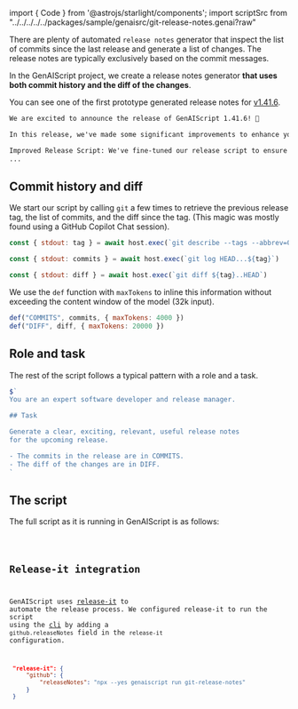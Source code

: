 import { Code } from '@astrojs/starlight/components';
import scriptSrc from "../../../../../packages/sample/genaisrc/git-release-notes.genai?raw"

There are plenty of automated `release notes` generator
that inspect the list of commits since the last release and generate a list of changes.
The release notes are typically exclusively based on the commit messages.

In the GenAIScript project, we create a release notes generator **that uses 
both commit history and the diff of the changes**.

You can see one of the first prototype generated 
release notes for [v1.41.6](https://github.com/microsoft/genaiscript/releases/tag/1.41.6).

```markdown wrap
We are excited to announce the release of GenAIScript 1.41.6! 🎉

In this release, we've made some significant improvements to enhance your experience. Here are the key changes:

Improved Release Script: We've fine-tuned our release script to ensure smoother and more efficient releases in the future. 🛠️
...

```

## Commit history and diff

We start our script by calling `git` a few times to retrieve the previous release tag,
the list of commits, and the diff since the tag. 
(This magic was mostly found using a GitHub Copilot Chat session).

```js title="git-release-notes.genai.mjs" wrap
const { stdout: tag } = await host.exec(`git describe --tags --abbrev=0 HEAD^`)

const { stdout: commits } = await host.exec(`git log HEAD...${tag}`)

const { stdout: diff } = await host.exec(`git diff ${tag}..HEAD`)

```

We use the `def` function with `maxTokens` to inline this information without exceeding the content window
of the model (32k input).

```js title="git-release-notes.genai.mjs" wrap
def("COMMITS", commits, { maxTokens: 4000 })
def("DIFF", diff, { maxTokens: 20000 })
```

## Role and task

The rest of the script follows a typical pattern with a role and a task.

```js wrap
$`
You are an expert software developer and release manager.

## Task

Generate a clear, exciting, relevant, useful release notes
for the upcoming release. 

- The commits in the release are in COMMITS.
- The diff of the changes are in DIFF.
`
```


## The script

The full script as it is running in GenAIScript is as follows:

<Code code={scriptSrc} wrap={true} lang="js" title="git-release-notes.genai.mjs" />

## Release-it integration

GenAIScript uses [release-it](https://github.com/release-it/release-it)
to automate the release process. We configured release-it to run the script using the [cli](/genaiscript/reference/cli)
 by adding a `github.releaseNotes` field in the `release-it` configuration.

```json title="package.json" wrap
 "release-it": {
     "github": {
         "releaseNotes": "npx --yes genaiscript run git-release-notes"
     }
 }
```